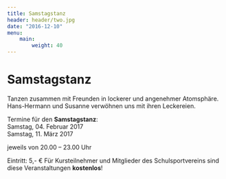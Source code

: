 ```yaml
---
title: Samstagstanz
header: header/two.jpg
date: "2016-12-10"
menu: 
    main:
        weight: 40
---
```


# Samstagstanz

Tanzen zusammen mit Freunden in lockerer und angenehmer Atomsphäre. Hans-Hermann und Susanne verwöhnen uns mit ihren Leckereien.

Termine für den **Samstagstanz**:  
Samstag, 04. Februar 2017  
Samstag, 11. März 2017  

jeweils von 20.00 – 23.00 Uhr

Eintritt: 5,- €
Für Kursteilnehmer und Mitglieder des Schulsportvereins sind diese Veranstaltungen **kostenlos**!
